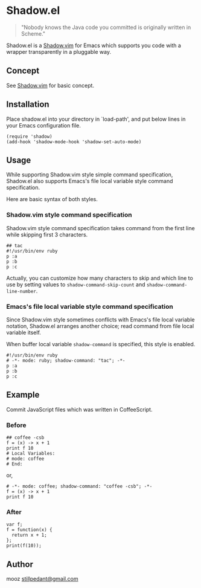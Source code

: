 # Shadow.el

> "Nobody knows the Java code you committed is originally written in Scheme."

Shadow.el is a [Shadow.vim](https://github.com/ujihisa/shadow.vim/) for Emacs which supports you code with a wrapper transparently in a pluggable way.

## Concept

See [Shadow.vim](https://github.com/ujihisa/shadow.vim/) for basic concept.

## Installation

Place shadow.el into your directory in `load-path', and put below lines in your Emacs configuration file.

    (require 'shadow)
    (add-hook 'shadow-mode-hook 'shadow-set-auto-mode)

## Usage

While supporting Shadow.vim style simple command specification, Shadow.el also supports Emacs's file local variable style command specification.

Here are basic syntax of both styles.

### Shadow.vim style command specification

Shadow.vim style command specification takes command from the first line while skipping first 3 characters.

    ## tac
    #!/usr/bin/env ruby
    p :a
    p :b
    p :c

Actually, you can customize how many characters to skip and which line to use by setting values to `shadow-command-skip-count` and `shadow-command-line-number`.

### Emacs's file local variable style command specification

Since Shadow.vim style sometimes conflicts with Emacs's file local variable notation, Shadow.el arranges another choice; read command from file local variable itself.

When buffer local variable `shadow-command` is specified, this style is enabled.

    #!/usr/bin/env ruby
    # -*- mode: ruby; shadow-command: "tac"; -*-
    p :a
    p :b
    p :c

## Example

Commit JavaScript files which was written in CoffeeScript.

### Before

    ## coffee -csb
    f = (x) -> x + 1
    print f 10
    # Local Variables:
    # mode: coffee
    # End:

or,

    # -*- mode: coffee; shadow-command: "coffee -csb"; -*-
    f = (x) -> x + 1
    print f 10

### After

    var f;
    f = function(x) {
      return x + 1;
    };
    print(f(10));

## Author

mooz <stillpedant@gmail.com>
